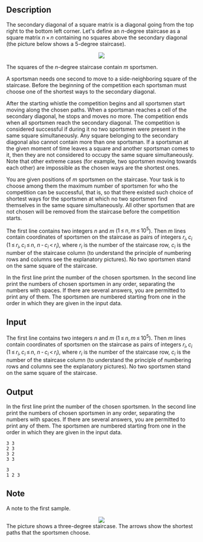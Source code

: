 ## Description

<div><p>The secondary diagonal of a square matrix is a diagonal going from the top right to the bottom left corner. Let's define an <span class="tex-span"><i>n</i></span>-degree <span class="tex-font-style-it">staircase</span> as a square matrix <span class="tex-span"><i>n</i> × <i>n</i></span> containing no squares above the secondary diagonal (the picture below shows a 5-degree staircase). </p><center> <img class="tex-graphics" src="file://nq0uB9TX.png" style="max-width: 100.0%;max-height: 100.0%;"> </center><p>The squares of the <span class="tex-span"><i>n</i></span>-degree staircase contain <span class="tex-span"><i>m</i></span> sportsmen. </p><p>A sportsman needs one second to move to a side-neighboring square of the staircase. Before the beginning of the competition each sportsman must choose one of the shortest ways to the secondary diagonal. </p><p>After the starting whistle the competition begins and all sportsmen start moving along the chosen paths. When a sportsman reaches a cell of the secondary diagonal, he stops and moves no more. The competition ends when all sportsmen reach the secondary diagonal. The competition is considered successful if during it no two sportsmen were present in the same square simultaneously. Any square belonging to the secondary diagonal also cannot contain more than one sportsman. If a sportsman at the given moment of time leaves a square and another sportsman comes to it, then they are not considered to occupy the same square simultaneously. Note that other extreme cases (for example, two sportsmen moving towards each other) are impossible as the chosen ways are the shortest ones.</p><p>You are given positions of <span class="tex-span"><i>m</i></span> sportsmen on the staircase. Your task is to choose among them the maximum number of sportsmen for who the competition can be successful, that is, so that there existed such choice of shortest ways for the sportsmen at which no two sportsmen find themselves in the same square simultaneously. All other sportsmen that are not chosen will be removed from the staircase before the competition starts. </p></div><div class="input-specification"><p>The first line contains two integers <span class="tex-span"><i>n</i></span> and <span class="tex-span"><i>m</i></span> (<span class="tex-span">1 ≤ <i>n</i>, <i>m</i> ≤ 10<sup class="upper-index">5</sup></span>). Then <span class="tex-span"><i>m</i></span> lines contain coordinates of sportsmen on the staircase as pairs of integers <span class="tex-span"><i>r</i><sub class="lower-index"><i>i</i></sub>, <i>c</i><sub class="lower-index"><i>i</i></sub></span> (<span class="tex-span">1 ≤ <i>r</i><sub class="lower-index"><i>i</i></sub>, <i>c</i><sub class="lower-index"><i>i</i></sub> ≤ <i>n</i></span>, <span class="tex-span"><i>n</i> - <i>c</i><sub class="lower-index"><i>i</i></sub> &lt; <i>r</i><sub class="lower-index"><i>i</i></sub></span>), where <span class="tex-span"><i>r</i><sub class="lower-index"><i>i</i></sub></span> is the number of the staircase row, <span class="tex-span"><i>c</i><sub class="lower-index"><i>i</i></sub></span> is the number of the staircase column (to understand the principle of numbering rows and columns see the explanatory pictures). No two sportsmen stand on the same square of the staircase.</p></div><div class="output-specification"><p>In the first line print the number of the chosen sportsmen. In the second line print the numbers of chosen sportsmen in any order, separating the numbers with spaces. If there are several answers, you are permitted to print any of them. The sportsmen are numbered starting from one in the order in which they are given in the input data.</p></div>

## Input

<p>The first line contains two integers <span class="tex-span"><i>n</i></span> and <span class="tex-span"><i>m</i></span> (<span class="tex-span">1 ≤ <i>n</i>, <i>m</i> ≤ 10<sup class="upper-index">5</sup></span>). Then <span class="tex-span"><i>m</i></span> lines contain coordinates of sportsmen on the staircase as pairs of integers <span class="tex-span"><i>r</i><sub class="lower-index"><i>i</i></sub>, <i>c</i><sub class="lower-index"><i>i</i></sub></span> (<span class="tex-span">1 ≤ <i>r</i><sub class="lower-index"><i>i</i></sub>, <i>c</i><sub class="lower-index"><i>i</i></sub> ≤ <i>n</i></span>, <span class="tex-span"><i>n</i> - <i>c</i><sub class="lower-index"><i>i</i></sub> &lt; <i>r</i><sub class="lower-index"><i>i</i></sub></span>), where <span class="tex-span"><i>r</i><sub class="lower-index"><i>i</i></sub></span> is the number of the staircase row, <span class="tex-span"><i>c</i><sub class="lower-index"><i>i</i></sub></span> is the number of the staircase column (to understand the principle of numbering rows and columns see the explanatory pictures). No two sportsmen stand on the same square of the staircase.</p>

## Output

<p>In the first line print the number of the chosen sportsmen. In the second line print the numbers of chosen sportsmen in any order, separating the numbers with spaces. If there are several answers, you are permitted to print any of them. The sportsmen are numbered starting from one in the order in which they are given in the input data.</p>





```input1
3 3
2 3
3 2
3 3

```




```output1
3
1 2 3 

```



## Note

<p>A note to the first sample. </p><center> <img class="tex-graphics" src="file://CA1urq4g.png" style="max-width: 100.0%;max-height: 100.0%;"> </center> The picture shows a three-degree staircase. The arrows show the shortest paths that the sportsmen choose.
